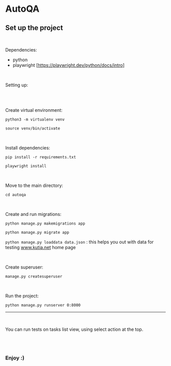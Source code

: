 # AutoQA


## Set up the project


<br>

Dependencies: 
- python
- playwright [https://playwright.dev/python/docs/intro] 


<br>

Setting up:

<br>
<br>

Create virtual environment: 

` python3 -m virtualenv venv ` 

` source venv/bin/activate ` 

<br>

Install dependencies:

` pip install -r requirements.txt `

` playwright install `

<br>

Move to the main directory:

` cd autoqa `

<br>

Create and run migrations:

` python manage.py makemigrations app `

` python manage.py migrate app `

` python manage.py loaddata data.json ` :   this helps you out with data for testing www.kutia.net home page

<br>

Create superuser:

` manage.py createsuperuser `

<br>

Run the project:

` python manage.py runserver 0:8000 `


---

<br>

You can run tests on tasks list view, using select action at the top.

<br>

<br>

### Enjoy :)


